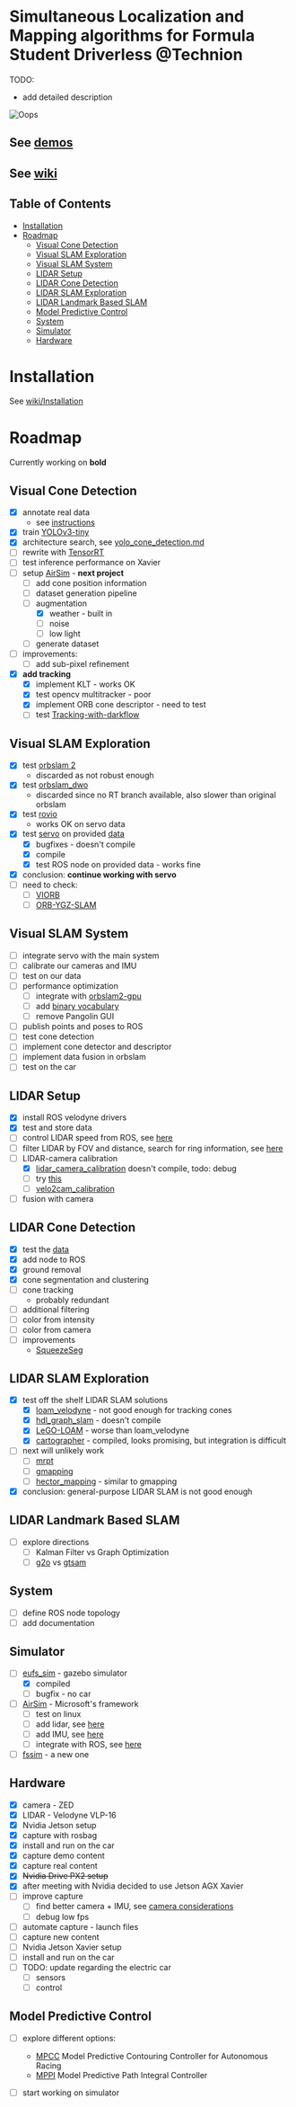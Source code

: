 # Simultaneous Localization and Mapping algorithms for Formula Student Driverless @Technion

TODO: 
- add detailed description  

![Oops](doc/resources/yolo_demo.gif) 

## See [demos](doc/demos.md)
## See [wiki](wiki)

## Table of Contents
- [Installation](https://github.com/aslyansky-m/FSTD_SLAM/wiki/Installation)  
- [Roadmap](#Roadmap) 
  - [Visual Cone Detection](#Visual-Cone-Detection)
  - [Visual SLAM Exploration](#Visual-SLAM-Exploration)
  - [Visual SLAM System](#Visual-SLAM-System)
  - [LIDAR Setup](#LIDAR-Setup)
  - [LIDAR Cone Detection](#LIDAR-Cone-Detection)
  - [LIDAR SLAM Exploration](#LIDAR-SLAM-Exploration)
  - [LIDAR Landmark Based SLAM](#LIDAR-Landmark-Based-SLAM)
  - [Model Predictive Control](#Model-Predictive-Control)
  - [System](#System)
  - [Simulator](#Simulator)
  - [Hardware ](#Hardware)


# Installation
See [wiki/Installation](https://github.com/aslyansky-m/FSTD_SLAM/wiki/Installation)

# Roadmap
Currently working on **bold**

## Visual Cone Detection
- [x] annotate real data
  - see [instructions](https://github.com/aslyansky-m/FSTD_SLAM/blob/master/doc/cone_dataset.md)
- [x] train [YOLOv3-tiny](https://github.com/AlexeyAB/darknet)
- [x] architecture search, see [yolo_cone_detection.md](doc/yolo_cone_detection.md)
- [ ] rewrite with [TensorRT](https://github.com/vat-nvidia/deepstream-plugins)
- [ ] test inference performance on Xavier
- [ ] setup [AirSim](https://github.com/FSTDriverless/AirSim) - **next project**
  - [ ] add cone position information
  - [ ] dataset generation pipeline
  - [ ] augmentation
    - [x] weather - built in
    - [ ] noise 
    - [ ] low light
  - [ ] generate dataset
- [ ] improvements:
  - [ ] add sub-pixel refinement
- [x] **add tracking** 
  - [x] implement KLT - works OK
  - [x] test opencv multitracker - poor
  - [x] implement ORB cone descriptor - need to test
  - [ ] test [Tracking-with-darkflow](https://github.com/bendidi/Tracking-with-darkflow)

## Visual SLAM Exploration
- [x] test [orbslam 2](https://github.com/raulmur/ORB_SLAM2.git)
  - discarded as not robust enough
- [x] test [orbslam_dwo](https://github.com/JzHuai0108/ORB_SLAM)
  - discarded since no RT branch available, also slower than original orbslam
- [x] test [rovio](https://github.com/ethz-asl/rovio)
  - works OK on servo data
- [x] test [servo](https://github.com/grafue/SERVO/) on provided [data](https://github.com/grafue/SERVO/tree/master/Examples/ROS)
  - [x] bugfixes - doesn't compile
  - [x] compile
  - [x] test ROS node on provided data - works fine
- [x] conclusion: **continue working with servo**
- [ ] need to check:
    - [ ] [VIORB](https://github.com/jingpang/LearnVIORB)
    - [ ] [ORB-YGZ-SLAM](https://github.com/gaoxiang12/ORB-YGZ-SLAM)

## Visual SLAM System
- [ ] integrate servo with the main system
- [ ] calibrate our cameras and IMU
- [ ] test on our data
- [ ] performance optimization
  - [ ] integrate with [orbslam2-gpu](https://github.com/yunchih/ORB-SLAM2-GPU2016-final)
  - [ ] add [binary vocabulary](https://github.com/raulmur/ORB_SLAM2/pull/21)
  - [ ] remove Pangolin GUI
- [ ] publish points and poses to ROS
- [ ] test cone detection
- [ ] implement cone detector and descriptor
- [ ] implement data fusion in orbslam
- [ ] test on the car

## LIDAR Setup
- [x] install ROS velodyne drivers
- [x] test and store data
- [ ] control LIDAR speed from ROS, see [here](http://wiki.ros.org/velodyne_driver)
- [ ] filter LIDAR by FOV and distance, search for ring information, see [here](http://wiki.ros.org/velodyne_pointcloud)
- [ ] LIDAR-camera calibration
  - [x]  [lidar_camera_calibration](http://wiki.ros.org/lidar_camera_calibration) doesn't compile, todo: debug
  - [ ] try [this](https://github.com/agarwa65/lidar_camera_calibration)
  - [ ] [velo2cam_calibration](https://github.com/beltransen/velo2cam_calibration)
- [ ] fusion with camera

## LIDAR Cone Detection
- [x] test the [data](https://github.com/aslyansky-m/FSTD_SLAM/wiki/Datasets)
- [x] add node to ROS 
- [X] ground removal
- [X] cone segmentation and clustering
- [ ] cone tracking
  - probably redundant
- [ ] additional filtering
- [ ] color from intensity
- [ ] color from camera
- [ ] improvements
  - [SqueezeSeg](https://github.com/BichenWuUCB/SqueezeSeg)

## LIDAR SLAM Exploration
- [x] test off the shelf LIDAR SLAM solutions
  - [x] [loam_velodyne](https://github.com/laboshinl/loam_velodyne) - not good enough for tracking cones
  - [x] [hdl_graph_slam](https://github.com/koide3/hdl_graph_slam) - doesn't compile
  - [x] [LeGO-LOAM](https://github.com/RobustFieldAutonomyLab/LeGO-LOAM) - worse than loam_velodyne
  - [x] [cartographer](https://github.com/googlecartographer/cartographer) - compiled, looks promising, but integration is difficult
- [ ] next will unlikely work
  - [ ] [mrpt](https://www.mrpt.org/list-of-mrpt-apps/application-kf-slam/)
  - [ ] [gmapping](http://wiki.ros.org/gmapping)
  - [ ] [hector_mapping](http://wiki.ros.org/hector_mapping) - similar to gmapping
- [x] conclusion: general-purpose LIDAR SLAM is not good enough

## **LIDAR Landmark Based SLAM**
 - [ ] explore directions
   - [ ] Kalman Filter vs Graph Optimization
   - [ ] [g2o](https://github.com/RainerKuemmerle/g2o) vs [gtsam](https://bitbucket.org/gtborg/gtsam)

## System
- [ ] define ROS node topology
- [ ] add documentation 

## Simulator 
- [ ] [eufs_sim](https://github.com/eufsa/eufs_sim) - gazebo simulator
  - [x] compiled
  - [ ] bugfix - no car
- [ ] [AirSim](https://github.com/FSTDriverless/AirSim) - Microsoft's framework
  - [ ] test on linux
  - [ ] add lidar, see [here](https://github.com/Microsoft/AirSim/blob/master/docs/lidar.md)
  - [ ] add IMU, see [here](https://github.com/Microsoft/AirSim/tree/master/AirLib/include/sensors/imu)
  - [ ] integrate with ROS, see [here](https://github.com/Microsoft/AirSim/blob/master/docs/ros.md)
- [ ] [fssim](https://github.com/AMZ-Driverless/fssim) - a new one
  
## Hardware
- [x] camera - ZED
- [x] LIDAR - Velodyne VLP-16
- [x] Nvidia Jetson setup
- [x] capture with rosbag
- [x] install and run on the car
- [x] capture demo content 
- [x] capture real content
- [X] ~~Nvidia Drive PX2 setup~~ 
- [X] after meeting with Nvidia decided to use Jetson AGX Xavier
- [ ] improve capture
  - [ ] find better camera + IMU, see [camera considerations](doc/camera_considerations.md)
  - [ ] debug low fps
- [ ] automate capture - launch files
- [ ] capture new content
- [ ] Nvidia Jetson Xavier setup
- [ ] install and run on the car
- [ ] TODO: update regarding the electric car
  - [ ] sensors
  - [ ] control
  
## Model Predictive Control
- [ ] explore different options:
  - [MPCC](https://github.com/alexliniger/MPCC) Model Predictive Contouring Controller for Autonomous Racing
  - [MPPI](https://github.com/AutoRally/autorally/wiki/Model-Predictive-Path-Integral-Controller-(MPPI)) Model Predictive Path Integral Controller
- [ ] start working on simulator


